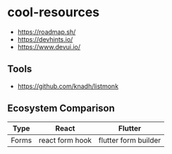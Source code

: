 # cool-resources

- https://roadmap.sh/
- https://devhints.io/
- https://www.devui.io/
## Tools
- https://github.com/knadh/listmonk


## Ecosystem Comparison
| Type | React | Flutter |
|------|-------|---------|
| Forms| react form hook| flutter form builder |
